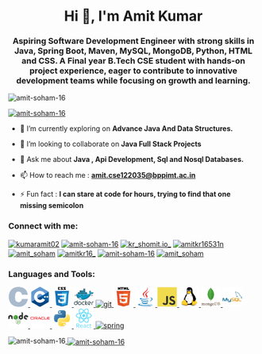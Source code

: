 <h1 align="center">Hi 👋, I'm Amit Kumar</h1>
<h3 align="center">Aspiring Software Development Engineer with strong skills in Java, Spring Boot, Maven, MySQL, MongoDB, Python, HTML and CSS. A Final year B.Tech CSE student with hands-on project experience, eager to contribute to innovative development teams while focusing on growth and learning.</h3>

<p align="left"> <img src="https://komarev.com/ghpvc/?username=amit-soham-16&label=Profile%20views&color=0e75b6&style=flat" alt="amit-soham-16" /> </p>

<p align="left"> <a href="https://github.com/ryo-ma/github-profile-trophy"><img src="https://github-profile-trophy.vercel.app/?username=amit-soham-16" alt="amit-soham-16" /></a> </p>

- 🔭 I’m currently exploring on **Advance Java And Data Structures.**

- 👯 I’m looking to collaborate on **Java Full Stack Projects**

- 💬 Ask me about **Java , Api Development, Sql and Nosql Databases.**

- 📫 How to reach me  : **amit.cse122035@bppimt.ac.in**

- ⚡ Fun fact : **I can stare at code for hours, trying to find that one missing semicolon**

<h3 align="left">Connect with me:</h3>
<p align="left">
<a href="https://linkedin.com/in/kumaramit02" target="blank"><img align="center" src="https://raw.githubusercontent.com/rahuldkjain/github-profile-readme-generator/master/src/images/icons/Social/linked-in-alt.svg" alt="kumaramit02" height="30" width="40" /></a>
<a href="https://codesandbox.com/amit-soham-16" target="blank"><img align="center" src="https://raw.githubusercontent.com/rahuldkjain/github-profile-readme-generator/master/src/images/icons/Social/codesandbox.svg" alt="amit-soham-16" height="30" width="40" /></a>
<a href="https://instagram.com/kr_shomit.io_" target="blank"><img align="center" src="https://raw.githubusercontent.com/rahuldkjain/github-profile-readme-generator/master/src/images/icons/Social/instagram.svg" alt="kr_shomit.io_" height="30" width="40" /></a>
<a href="https://www.codechef.com/users/amitkr16531n" target="blank"><img align="center" src="https://cdn.jsdelivr.net/npm/simple-icons@3.1.0/icons/codechef.svg" alt="amitkr16531n" height="30" width="40" /></a>
<a href="https://www.hackerrank.com/amit_soham" target="blank"><img align="center" src="https://raw.githubusercontent.com/rahuldkjain/github-profile-readme-generator/master/src/images/icons/Social/hackerrank.svg" alt="amit_soham" height="30" width="40" /></a>
<a href="https://codeforces.com/profile/amitkr16_" target="blank"><img align="center" src="https://raw.githubusercontent.com/rahuldkjain/github-profile-readme-generator/master/src/images/icons/Social/codeforces.svg" alt="amitkr16_" height="30" width="40" /></a>
<a href="https://www.leetcode.com/Amit_Soham" target="blank"><img align="center" src="https://raw.githubusercontent.com/rahuldkjain/github-profile-readme-generator/master/src/images/icons/Social/leet-code.svg" alt="amit-soham-16" height="30" width="40" /></a>
<a href="https://auth.geeksforgeeks.org/user/amit_soham" target="blank"><img align="center" src="https://raw.githubusercontent.com/rahuldkjain/github-profile-readme-generator/master/src/images/icons/Social/geeks-for-geeks.svg" alt="amit_soham" height="30" width="40" /></a>
</p>

<h3 align="left">Languages and Tools:</h3>
<p align="left"> <a href="https://www.cprogramming.com/" target="_blank" rel="noreferrer"> <img src="https://raw.githubusercontent.com/devicons/devicon/master/icons/c/c-original.svg" alt="c" width="40" height="40"/> </a> <a href="https://www.w3schools.com/cpp/" target="_blank" rel="noreferrer"> <img src="https://raw.githubusercontent.com/devicons/devicon/master/icons/cplusplus/cplusplus-original.svg" alt="cplusplus" width="40" height="40"/> </a> <a href="https://www.w3schools.com/css/" target="_blank" rel="noreferrer"> <img src="https://raw.githubusercontent.com/devicons/devicon/master/icons/css3/css3-original-wordmark.svg" alt="css3" width="40" height="40"/> </a> <a href="https://www.docker.com/" target="_blank" rel="noreferrer"> <img src="https://raw.githubusercontent.com/devicons/devicon/master/icons/docker/docker-original-wordmark.svg" alt="docker" width="40" height="40"/> </a> <a href="https://git-scm.com/" target="_blank" rel="noreferrer"> <img src="https://www.vectorlogo.zone/logos/git-scm/git-scm-icon.svg" alt="git" width="40" height="40"/> </a> <a href="https://www.w3.org/html/" target="_blank" rel="noreferrer"> <img src="https://raw.githubusercontent.com/devicons/devicon/master/icons/html5/html5-original-wordmark.svg" alt="html5" width="40" height="40"/> </a> <a href="https://www.java.com" target="_blank" rel="noreferrer"> <img src="https://raw.githubusercontent.com/devicons/devicon/master/icons/java/java-original.svg" alt="java" width="40" height="40"/> </a> <a href="https://developer.mozilla.org/en-US/docs/Web/JavaScript" target="_blank" rel="noreferrer"> <img src="https://raw.githubusercontent.com/devicons/devicon/master/icons/javascript/javascript-original.svg" alt="javascript" width="40" height="40"/> </a> <a href="https://www.linux.org/" target="_blank" rel="noreferrer"> <img src="https://raw.githubusercontent.com/devicons/devicon/master/icons/linux/linux-original.svg" alt="linux" width="40" height="40"/> </a> <a href="https://www.mongodb.com/" target="_blank" rel="noreferrer"> <img src="https://raw.githubusercontent.com/devicons/devicon/master/icons/mongodb/mongodb-original-wordmark.svg" alt="mongodb" width="40" height="40"/> </a> <a href="https://www.mysql.com/" target="_blank" rel="noreferrer"> <img src="https://raw.githubusercontent.com/devicons/devicon/master/icons/mysql/mysql-original-wordmark.svg" alt="mysql" width="40" height="40"/> </a> <a href="https://nodejs.org" target="_blank" rel="noreferrer"> <img src="https://raw.githubusercontent.com/devicons/devicon/master/icons/nodejs/nodejs-original-wordmark.svg" alt="nodejs" width="40" height="40"/> </a> <a href="https://www.oracle.com/" target="_blank" rel="noreferrer"> <img src="https://raw.githubusercontent.com/devicons/devicon/master/icons/oracle/oracle-original.svg" alt="oracle" width="40" height="40"/> </a> <a href="https://www.python.org" target="_blank" rel="noreferrer"> <img src="https://raw.githubusercontent.com/devicons/devicon/master/icons/python/python-original.svg" alt="python" width="40" height="40"/> </a> <a href="https://reactjs.org/" target="_blank" rel="noreferrer"> <img src="https://raw.githubusercontent.com/devicons/devicon/master/icons/react/react-original-wordmark.svg" alt="react" width="40" height="40"/> </a> <a href="https://spring.io/" target="_blank" rel="noreferrer"> <img src="https://www.vectorlogo.zone/logos/springio/springio-icon.svg" alt="spring" width="40" height="40"/> </p>

<p><img align="left" src="https://github-readme-stats.vercel.app/api/top-langs?username=amit-soham-16&show_icons=true&locale=en&layout=compact" alt="amit-soham-16" /></p>

<p>&nbsp;<img align="center" src="https://github-readme-stats.vercel.app/api?username=amit-soham-16&show_icons=true&locale=en" alt="amit-soham-16" /></p>

